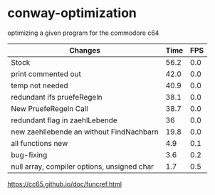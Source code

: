 # conway-optimization
optimizing a given program for the commodore c64

Changes | Time		| FPS
-------- | -------- | ---------
Stock   | 56.2	| 0.0
print commented out | 42.0 | 0.0
temp not needed | 40.9 | 0.0
redundant ifs pruefeRegeln | 38.1 | 0.0
New PruefeRegeln Call | 38.7 | 0.0
redundant flag in zaehlLebende | 36 | 0.0
new zaehllebende an without FindNachbarn | 19.8 | 0.0
all functions new | 4.9 | 0.1
bug-fixing | 3.6 | 0.2
null array, compiler options, unsigned char | 1.7 | 0.5


https://cc65.github.io/doc/funcref.html
